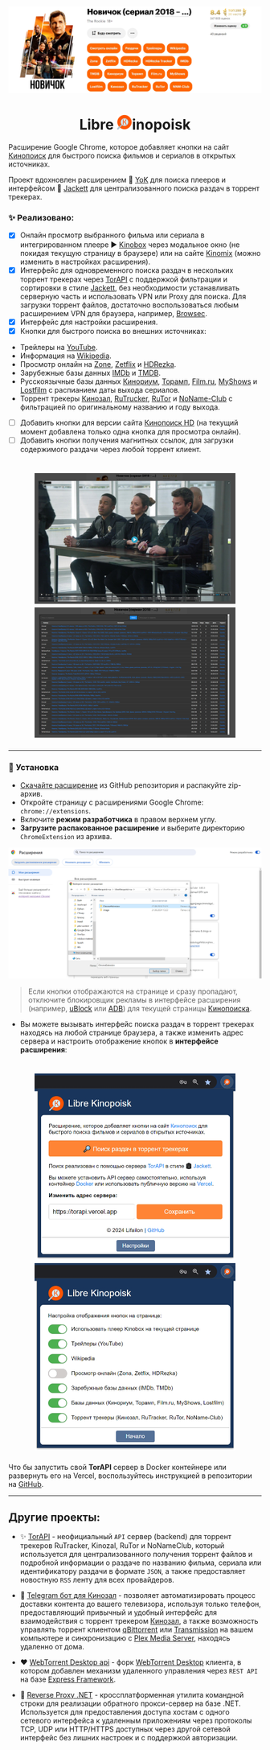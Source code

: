 <p align="center">
    <img src="image/kinopoisk-buttons.jpg" alt="Image alt">
</p>

<h1 align="center">
    Libre <img src="ChromeExtension/icons/icon128.png" width="30" />inopoisk
</h1>

Расширение Google Chrome, которое добавляет кнопки на сайт [Кинопоиск](http://kinopoisk.ru) для быстрого поиска фильмов и сериалов в открытых источниках.

Проект вдохновлен расширением 🍿 [YoK](https://github.com/mrzlab630/chrome-extension-YoK) для поиска плееров и интерфейсом 🧥 [Jackett](https://github.com/Jackett/Jackett) для централизованного поиска раздач в торрент трекерах.

### ✨ Реализовано:

- [x] Онлайн просмотр выбранного фильма или сериала в интегрированном плеере ▶ [Kinobox](https://kinobox.tv) через модальное окно (не покидая текущую страницу в браузере) или на сайте [Kinomix](https://kinomix.web.app) (можно изменить в настройках расширения).
- [x] Интерфейс для одновременного поиска раздач в нескольких торрент трекерах через [TorAPI](https://github.com/Lifailon/TorAPI) с поддержкой фильтрации и сортировки в стиле [Jackett](https://github.com/Jackett/Jackett), без необходимости устанавливать серверную часть и использовать VPN или Proxy для поиска. Для загрузки торрент файлов, достаточно воспользоваться любым расширением VPN для браузера, например, [Browsec](https://browsec.com/ru).
- [x] Интерфейс для настройки расширения.
- [x] Кнопки для быстрого поиска во внешних источниках:
- Трейлеры на [YouTube](https://youtube.com).
- Информация на [Wikipedia](https://ru.wikipedia.org).
- Просмотр онлайн на [Zone](https://g1.zona.plus), [Zetflix](https://zeflix.online) и [HDRezka](https://hdrezka.ag).
- Зарубежные базы данных [IMDb](https://imdb.com) и [TMDB](https://themoviedb.org).
- Русскоязычные базы данных [Кинориум](https://ru.kinorium.com), [Торамп](https://www.toramp.com), [Film.ru](https://www.film.ru), [MyShows](https://myshows.me) и [Lostfilm](https://lostfilm.tv) с распианием даты выхода сериалов.
- Торрент трекеры [Кинозал](https://kinozal.tv), [RuTrucker](https://rutracker.org), [RuTor](https://rutor.info) и [NoName-Club](https://nnmclub.to) с фильтрацией по оригинальному названию и году выхода.
- [ ] Добавить кнопки для версии сайта [Кинопоиск HD](https://hd.kinopoisk.ru) (на текущий момент добавлена только одна кнопка для просмотра онлайн).
- [ ] Добавить кнопки получения магнитных ссылок, для загрузки содержимого раздачи через любой торрент клиент.

<h1 align="center">
    <img src="image/kinobox-player.jpg" width="400"/></a> <img src="image/torapi-search.jpg" width="400"></a>
</h1>

---

### 🚀 Установка

- [Скачайте расширение](https://github.com/Lifailon/LibreKinopoisk/archive/refs/heads/rsa.zip) из GitHub репозитория и распакуйте zip-архив.
- Откройте страницу с расширениями Google Chrome: `chrome://extensions`.
- Включите **режим разработчика** в правом верхнем углу.
- **Загрузите распакованное расширение** и выберите директорию `ChromeExtension` из архива.

![Image alt](image/add-extension.jpg)

> Если кнопки отображаются на странице и сразу пропадают, отключите блокировщик рекламы в интерфейсе расширения (например, [uBlock](https://github.com/gorhill/uBlock) или [ADB](https://adblockplus.org)) для текущей страницы [Кинопоиска](www.kinopoisk.ru).

- Вы можете вызывать интерфейс поиска раздач в торрент трекерах находясь на любой странице браузера, а также изменить адрес сервера и настроить отображение кнопок в **интерфейсе расширения**:

<h1 align="center">
    <img src="image/popup-interface.jpg" width="400"/></a> <img src="image/popup-settings.jpg" width="400"></a>
</h1>

Что бы запустить свой **TorAPI** сервер в Docker контейнере или развернуть его на Vercel, воспользуйтесь инструкцией в репозитории на [GitHub](https://github.com/Lifailon/TorAPI).

---

## Другие проекты:

- ✨ [TorAPI](https://github.com/Lifailon/TorAPI) - неофициальный `API` сервер (backend) для торрент трекеров RuTracker, Kinozal, RuTor и NoNameClub, который используется для централизованного получения торрент файлов и подробной информации о раздаче по названию фильма, сериала или идентификатору раздачи в формате `JSON`, а также предоставляет новостную `RSS` ленту для всех провайдеров.



- 🧲 [Telegram бот для Кинозал](https://github.com/Lifailon/Kinozal-Bot) - позволяет автоматизировать процесс доставки контента до вашего телевизора, используя только телефон, предоставляющий привычный и удобный интерфейс для взаимодействия с торрент трекером [Кинозал](https://kinozal.tv), а также возможность управлять торрент клиентом [qBittorrent](https://github.com/qbittorrent/qBittorrent) или [Transmission](https://github.com/transmission/transmission) на вашем компьютере и синхронизацию с [Plex Media Server](https://www.plex.tv/personal-media-server), находясь удаленно от дома.

- ❤️ [WebTorrent Desktop api](https://github.com/Lifailon/webtorrent-desktop-api) - форк [WebTorrent Desktop](https://github.com/webtorrent/webtorrent-desktop) клиента, в котором добавлен механизм удаленного управления через `REST API` на базе [Express Framework](https://github.com/expressjs/express).

- 📡 [Reverse Proxy .NET](https://github.com/Lifailon/rpnet) - кроссплатформенная утилита командной строки для реализации обратного прокси-сервер на базе .NET. Используется для предоставления доступа хостам с одного сетевого интерфейса к удаленным приложениям через протоколы TCP, UDP или HTTP/HTTPS доступных через другой сетевой интерфейс без лишних настроек и с поддержкой авторизации.